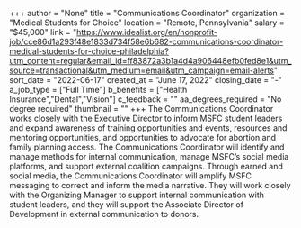 +++
author = "None"
title = "Communications Coordinator"
organization = "Medical Students for Choice"
location = "Remote, Pennsylvania"
salary = "$45,000"
link = "https://www.idealist.org/en/nonprofit-job/cce86d1a293f48e1833d734f58e6b682-communications-coordinator-medical-students-for-choice-philadelphia?utm_content=regular&email_id=ff83872a3b1a4d4a906448efb0fed8e1&utm_source=transactional&utm_medium=email&utm_campaign=email-alerts"
sort_date = "2022-06-17"
created_at = "June 17, 2022"
closing_date = "-"
a_job_type = ["Full Time"]
b_benefits = ["Health Insurance","Dental","Vision"]
c_feedback = ""
aa_degrees_required = "No degree required"
thumbnail = ""
+++
The Communications Coordinator works closely with the Executive Director to inform MSFC student leaders and expand awareness of training opportunities and events, resources and mentoring opportunities, and opportunities to advocate for abortion and family planning access. The Communications Coordinator will identify and manage methods for internal communication, manage MSFC’s social media platforms, and support external coalition campaigns. Through earned and social media, the Communications Coordinator will amplify MSFC messaging to correct and inform the media narrative. They will work closely with the Organizing Manager to support internal communication with student leaders, and they will support the Associate Director of Development in external communication to donors. 